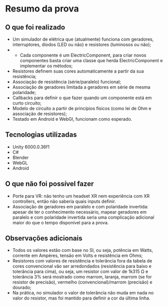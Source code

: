 # Resumo da prova
## O que foi realizado
- Um simulador de elétrica que (atualmente) funciona com geradores, interruptores, diodos (LED ou não) e resistores (luminosos ou não);
- - Cada componente é um ElectricComponent, para criar novos componentes basta criar uma classe que herda ElectricComponent e implementar os métodos;
- Resistores definem suas cores automaticamente a partir da sua resistência;
- Associação de resistência (série/paralelo) funcional;
- Associação de geradores limitada a geradores em série de mesma polaridade;
- Callbacks para definir o que fazer quando um componente está em curto circuito;
- Modelo de circuito a partir de princípios físicos (como lei de Ohm e associação de resistores);
- Testado em Android e WebGl, funcionam como esperado.
## Tecnologias utilizadas
- Unity 6000.0.36f1
- C#
- Blender
- WebGL
- Android
## O que não foi possível fazer
- Porte para VR: não tenho um headset XR nem experiência com XR controllers, então não saberia quais inputs definir.
- Associação de geradores em paralelo e com polaridade invertida: apesar de ter o conhecimento necessário, mapear geradores em paralelo e com polaridade invertida seria uma complicação adicional maior do que o tempo disponível para a prova.
## Observações adicionais
- Todos os valores estão com base no SI, ou seja, potência em Watts, corrente em Ampères, tensão em Volts e resistência em Ohms;
- Resistores com valores de resistência e tolerância fora da tabela de cores convencional vão ser arredondados (resistência para baixo e tolerância para cima), ou seja, um resistor com valor de 1k315 Ω e tolerância 3% será mostrado como marrom, laranja, marrom (se for resistor de precisão), vermelho (convencional)/marrom (precisão) e dourado;
- Na prática, no simulador o valor de tolerância não muda em nada no valor do resistor, mas foi mantido para definir a cor da última linha.